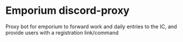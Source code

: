 # Emporium discord-proxy

Proxy bot for emporium to forward work and daily entries to the IC, and provide users with a registration link/command
